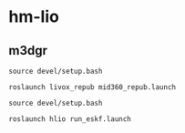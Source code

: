 # hm-lio
## m3dgr
```
source devel/setup.bash

roslaunch livox_repub mid360_repub.launch

source devel/setup.bash

roslaunch hlio run_eskf.launch
```
